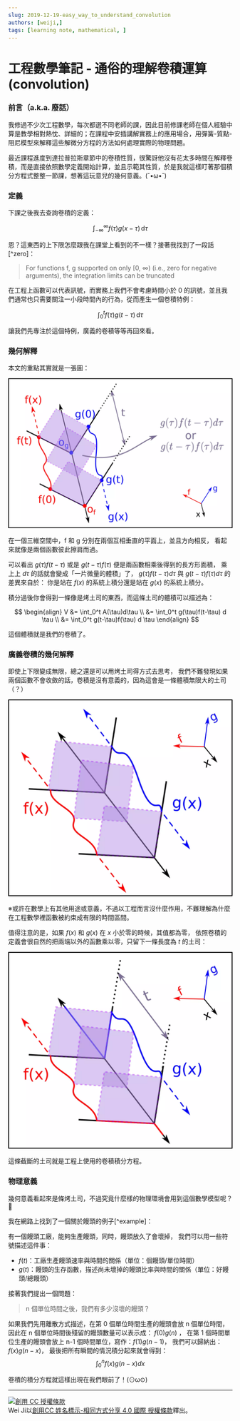 ```yaml
---
slug: 2019-12-19-easy_way_to_understand_convolution
authors: [weiji,]
tags: [learning note, mathematical, ]
--- 
```


# 工程數學筆記 - 通俗的理解卷積運算 (convolution)

### 前言（a.k.a. 廢話）
我修過不少次工程數學，每次都選不同老師的課，因此目前修課老師在個人經驗中算是教學相對熱忱、詳細的；在課程中安插講解實務上的應用場合，用彈簧-質點-阻尼模型來解釋這些解微分方程的方法如何處理實際的物理問題。

最近課程進度到達拉普拉斯章節中的卷積性質，很驚訝他沒有花太多時間在解釋卷積，而是直接依照數學定義開始計算，並且示範其性質，於是我就這樣盯著那個積分方程式整整一節課，想著這玩意兒的幾何意義。(˘•ω•˘) 

### 定義
下課之後我去查詢卷積的定義：

$$
\int _{-\infty }^{\infty }f(\tau )g(x-\tau )\,\mathrm {d} \tau 
$$

恩？這東西的上下限怎麼跟我在課堂上看到的不一樣？接著我找到了一段話[^zero]：
> For functions f, g supported on only [0, ∞) (i.e., zero for negative arguments), the integration limits can be truncated

在工程上函數可以代表訊號，而實務上我們不會考慮時間小於 0 的訊號，並且我們通常也只需要關注一小段時間內的行為，從而產生一個卷積特例：

$$
\int _{0}^{t}f(\tau )g(t-\tau )\,\mathrm {d} \tau
$$

讓我們先專注於這個特例，廣義的卷積等等再回來看。

### 幾何解釋
本文的重點其實就是一張圖：

![](img/01_summary.webp)

在一個三維空間中，f 和 g 分別在兩個互相垂直的平面上，並且方向相反，
看起來就像是兩個函數彼此擦肩而過。

可以看出 $g(\tau)f(t-\tau)$ 或是 $g(t-\tau)f(\tau)$ 便是兩函數相乘後得到的長方形面積，
乘上上 $d \tau$ 的話就會變成「一片微量的體積」了，
$g(\tau)f(t-\tau) d \tau$ 與 $g(t-\tau)f(\tau) d \tau$ 的差異來自於：
你是站在 $f(x)$ 的系統上積分還是站在 $g(x)$ 的系統上積分。

積分過後你會得到一條像是烤土司的東西，而這條土司的體積可以描述為：

$$
\begin{align}
    V &= \int_0^t A(\tau)d\tau \\
      &= \int_0^t g(\tau)f(t-\tau) d \tau \\
      &= \int_0^t g(t-\tau)f(\tau) d \tau
\end{align}
$$

這個體積就是我們的卷積了。

### 廣義卷積的幾何解釋
即使上下限變成無限，總之還是可以用烤土司得方式去思考，
我們不難發現如果兩個函數不會收斂的話，卷積是沒有意義的，因為這會是一條體積無限大的土司（？）

![](img/02_explain.webp)

※或許在數學上有其他用途或意義，不過以工程而言沒什麼作用，不難理解為什麼在工程數學裡函數被約束成有限的時間區間。

值得注意的是，如果 $f(x)$ 和 $g(x)$ 在 $x$ 小於零的時候，其值都為零，
依照卷積的定義會很自然的把兩端以外的函數乘以零，只留下一條長度為 $t$ 的土司：

![](img/03_explain.webp)

這條截斷的土司就是工程上使用的卷積積分方程。

### 物理意義
幾何意義看起來是條烤土司，不過究竟什麼樣的物理環境會用到這個數學模型呢？🤔

我在網路上找到了一個關於饅頭的例子[^example]：

有一個饅頭工廠，能夠生產饅頭，同時，饅頭放久了會壞掉，
我們可以用一些符號描述這件事：

- $f(t)$：工廠生產饅頭速率與時間的關係（單位：個饅頭/單位時間）
- $g(t)$：饅頭的生存函數，描述尚未壞掉的饅頭比率與時間的關係（單位：好饅頭/總饅頭）

接著我們提出一個問題：
> n 個單位時間之後，我們有多少沒壞的饅頭？

如果我們先用離散方式描述，在第 0 個單位時間生產的饅頭會放 n 個單位時間，
因此在 n 個單位時間後殘留的饅頭數量可以表示成： $f(0)g(n)$ ，
在第 1 個時間單位生產的饅頭會放上 n-1 個時間單位，寫作：$f(1)g(n-1)$，
我們可以歸納出： $f(x)g(n-x)$，
最後把所有瞬間的情況積分起來就會得到：
$$
\int_0^n f(x)g(n-x) dx
$$

卷積的積分方程就這樣出現在我們眼前了！(⊙ω⊙)

---

[![創用 CC 授權條款](https://i.creativecommons.org/l/by-sa/4.0/88x31.png)](http://creativecommons.org/licenses/by-sa/4.0/)  
Wei Ji以[創用CC 姓名標示-相同方式分享 4.0 國際 授權條款](http://creativecommons.org/licenses/by-sa/4.0/)釋出。
